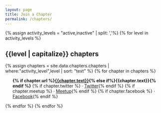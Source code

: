 ```yaml
---
layout: page
title: Join a Chapter
permalink: /chapters/
---
```

{% assign activity_levels = "active,inactive" | split: ','%}
{% for level in activity_levels %}
  <h2>{{level | capitalize}} chapters</h2>
  {% assign chapters = site.data.chapters.chapters | where:"activity_level",level | sort: "text" %}
  {% for chapter in chapters %}
  <ul class="list-style-none marg-b-3 pad-l-3">
    <b>{% if chapter.url %}<a href="{{chapter.url}}">{{chapter.text}}</a>{% else if%}{{chapter.text}}{% endif %}</b>
    {% if chapter.twitter %} · <a href="https://twitter.com/{{chapter.twitter}}">Twitter</a>{% endif %}
    {% if chapter.meetup %} · <a href="https://meetup.com/{{chapter.meetup}}">Meetup</a>{% endif %}
    {% if chapter.facebook %} · <a href="{{chapter.facebook}}">Facebook</a>{% endif %}
  </ul>
{% endfor %}
{% endfor %}  
